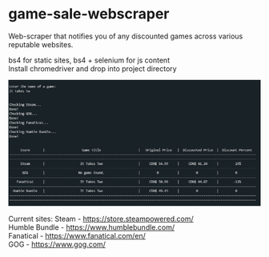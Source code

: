 # game-sale-webscraper

Web-scraper that notifies you of any discounted games across various reputable websites.

bs4 for static sites, bs4 + selenium for js content \
Install chromedriver and drop into project directory

![Game Search Output Example](https://github.com/lenwi/game-sale-webscraper/blob/master/gamescraperoutput.PNG?raw=true)

Current sites:
Steam - https://store.steampowered.com/ \
Humble Bundle - https://www.humblebundle.com/ \
Fanatical - https://www.fanatical.com/en/ \
GOG - https://www.gog.com/ 
